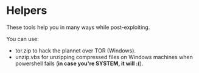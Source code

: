 # Helpers

These tools help you in many ways while post-exploiting.

You can use:
 - tor.zip to hack the plannet over TOR (Windows).
 - unzip.vbs for unzipping compressed files on Windows machines when powershell fails (**in case you're SYSTEM, it will :(**).
